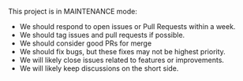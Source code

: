 This project is in MAINTENANCE mode:

* We should respond to open issues or Pull Requests within a week.
* We should tag issues and pull requests if possible.
* We should consider good PRs for merge
* We should fix bugs, but these fixes may not be highest priority.
* We will likely close issues related to features or improvements.
* We will likely keep discussions on the short side.
